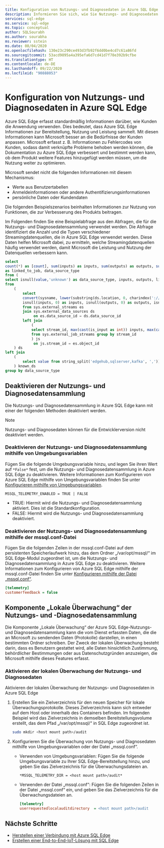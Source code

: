 ```yaml
---
title: Konfiguration von Nutzungs- und Diagnosedaten in Azure SQL Edge
description: Informieren Sie sich, wie Sie Nutzungs- und Diagnosedaten in Azure SQL Edge konfigurieren.
services: sql-edge
ms.service: sql-edge
ms.topic: conceptual
author: SQLSourabh
ms.author: sourabha
ms.reviewer: sstein
ms.date: 08/04/2020
ms.openlocfilehash: 130e23c290ce493d3fb92f6dd0be4cd7c61a86fd
ms.sourcegitcommit: 53acd9895a4a395efa6d7cd41d7f78e392b9cfbe
ms.translationtype: HT
ms.contentlocale: de-DE
ms.lasthandoff: 09/22/2020
ms.locfileid: "90888053"
---
```

# <a name="azure-sql-edge-usage-and-diagnostics-data-configuration"></a>Konfiguration von Nutzungs- und Diagnosedaten in Azure SQL Edge

Azure SQL Edge erfasst standardmäßig Informationen darüber, wie Kunden die Anwendung verwenden. Dies bedeutet, dass Azure SQL Edge Informationen zur Bereitstellung, Nutzung und Leistung sammelt. Mit diesen Informationen kann Microsoft besser an die Bedürfnisse der Kunden anpassen. Microsoft erfasst z. B. Informationen zu Fehlercodes von Kunden, sodass damit verknüpfte Probleme behoben werden können, die Dokumentation zu Azure SQL Edge verbessert und bestimmt werden kann, ob dem Produkt weitere Features hinzugefügt werden müssen, um die Nutzung weiter zu optimieren.

Microsoft sendet nicht die folgenden Informationen mit diesem Mechanismus:

- Werte aus Benutzertabellen
- Anmeldeinformationen oder andere Authentifizierungsinformationen
- persönliche Daten oder Kundendaten

Die folgenden Beispielszenarios beinhalten Informationen zur Nutzung von Funktionen, die zur Verbesserung des Produkts beitragen.

Im Folgenden finden Sie eine Beispielabfrage aus den Abfragen, die für die Nutzungs- und Diagnosedatensammlung verwendet werden. Die Abfrage identifiziert die Anzahl und die Typen verschiedener Streamingdatenquellen, die in Azure SQL Edge verwendet werden. Diese Daten helfen Microsoft dabei, zu ermitteln, welche Streamingdatenquellen häufig verwendet werden, damit Microsoft die Leistung und Nutzung der Datenquellen verbessern kann. 

```sql
select 
count(*) as [count], sum(inputs) as inputs, sum(outputs) as outputs, sum(linked_to_job) 
as linked_to_job, data_source_type  
from ( 
select isnull(value,'unknown') as data_source_type, inputs, outputs, linked_to_job  
from 
    ( 
        select 
        convert(sysname, lower(substring(ds.location, 0, charindex('://', ds.location))), 1) as data_source_type, 
        isnull(inputs, 0) as inputs, isnull(outputs, 0) as outputs, isnull(js.stream_id/js.stream_id, 0) as linked_to_job 
        from sys.external_streams es              
        join sys.external_data_sources ds 
             on es.data_source_id = ds.data_source_id             
        left join 
            ( 
            select stream_id, max(cast(is_input as int)) inputs, max(cast(is_output as int)) outputs 
            from sys.external_job_streams group by stream_id 
            ) js                
             on js.stream_id = es.object_id 
    ) ds            
left join 
    (
        select value from string_split('edgehub,sqlserver,kafka', ',')) as known_ep on data_source_type = value 
    ) known_ds        
group by data_source_type
```

## <a name="disable-usage-and-diagnostic-data-collection"></a>Deaktivieren der Nutzungs- und Diagnosedatensammlung

Die Nutzungs- und Diagnosedatensammlung in Azure SQL Edge kann mit einer der folgenden Methoden deaktiviert werden.

> [!NOTE]
> Nutzungs- und Diagnosedaten können für die Entwicklerversion nicht deaktiviert werden.

### <a name="disable-usage-and-diagnostics-using-environment-variables"></a>Deaktivieren der Nutzungs- und Diagnosedatensammlung mithilfe von Umgebungsvariablen

Fügen Sie die folgende Umgebungsvariable hinzu, und legen Sie ihren Wert auf `*False*` fest, um die Nutzungs- und Diagnosedatensammlung in Azure SQL Edge zu deaktivieren. Weitere Informationen zum Konfigurieren von Azure SQL Edge mithilfe von Umgebungsvariablen finden Sie unter [Konfigurieren mithilfe von Umgebungsvariablen](configure.md#configure-by-using-environment-variables).

`MSSQL_TELEMETRY_ENABLED = TRUE | FALSE`

- TRUE: Hiermit wird die Nutzungs- und Diagnosedatensammlung aktiviert. Dies ist die Standardkonfiguration.
- FALSE: Hiermit wird die Nutzungs- und Diagnosedatensammlung deaktiviert.

### <a name="disable-usage-and-diagnostics-using-mssqlconf-file"></a>Deaktivieren der Nutzungs- und Diagnosedatensammlung mithilfe der mssql.conf-Datei

Fügen Sie die folgenden Zeilen in der mssql.conf-Datei auf dem persistenten Speicherlaufwerk hinzu, das dem Ordner „/var/opt/mssql/“ im SQL Edge-Modul zugeordnet ist, um die Nutzungs- und Diagnosedatensammlung in Azure SQL Edge zu deaktivieren. Weitere Informationen zum Konfigurieren von Azure SQL Edge mithilfe der mssql.conf-Datei finden Sie unter [Konfigurieren mithilfe der Datei „mssql.conf“](configure.md#configure-by-using-an-mssqlconf-file).

```ini
[telemetry]
customerfeedback = false
```

## <a name="local-audit-of-usage-and-diagnostic-data-collection"></a>Komponente „Lokale Überwachung“ der Nutzungs- und -Diagnosedatensammlung

Die Komponente „Lokale Überwachung“ der Azure SQL Edge-Nutzungs- und Diagnosedatensammlung kann die vom Dienst erfassten Daten, die die an Microsoft zu sendenden Daten (Protokolle) darstellen, in einen bestimmten Ordner schreiben. Der Zweck der lokalen Überwachung besteht darin, dass es Benutzern gestattet wird, alle Daten hinsichtlich Zustimmung, behördlicher Bestimmungen oder aus Datenschutzgründen anzuzeigen, die Microsoft mithilfe dieses Features erfasst.

### <a name="enable-local-audit-of-usage-and-diagnostics-data"></a>Aktivieren der lokalen Überwachung der Nutzungs- und Diagnosedaten

Aktivieren der lokalen Überwachung der Nutzungs- und Diagnosedaten in Azure SQL Edge

1. Erstellen Sie ein Zielverzeichnis für den neuen Speicher für lokale Überwachungsprotokolle. Dieses Zielverzeichnis kann sich entweder auf dem Host oder innerhalb des Containers befinden. Im folgenden Beispiel wird das Zielverzeichnis in demselben Bereitstellungsvolume erstellt, das dem Pfad „/var/opt/mssql/“ in SQL Edge zugeordnet ist.

   ```bash
   sudo mkdir <host mount path>/audit
   ```

2. Konfigurieren Sie die Überwachung von Nutzungs- und Diagnosedaten mithilfe von Umgebungsvariablen oder der Datei „mssql.conf“.

   - Verwenden von Umgebungsvariablen: Fügen Sie die folgende Umgebungsvariable zu Ihrer SQL Edge-Bereitstellung hinzu, und geben Sie das Zielverzeichnis für die Überwachungsdateien an.
   
     `*MSSQL_TELEMETRY_DIR = <host mount path>/audit*`
   
   - Verwenden der Datei „mssql.conf“: Fügen Sie die folgenden Zeilen in der Datei „mssql.conf“ ein, und geben Sie das Zielverzeichnis für die Überwachungsdateien an.
       ```ini
       [telemetry]
       userrequestedlocalauditdirectory  = <host mount path>/audit
       ```  

## <a name="next-steps"></a>Nächste Schritte

- [Herstellen einer Verbindung mit Azure SQL Edge](connect.md)
- [Erstellen einer End-to-End-IoT-Lösung mit SQL Edge](tutorial-deploy-azure-resources.md)
